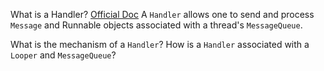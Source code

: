 What is a Handler?
[Official Doc](https://developer.android.com/reference/android/os/Handler)
A ```Handler``` allows one to send and process ```Message``` and Runnable objects associated with a thread's ```MessageQueue```.

What is the mechanism of a ```Handler```?
How is a ```Handler``` associated with a ```Looper``` and ```MessageQueue```?